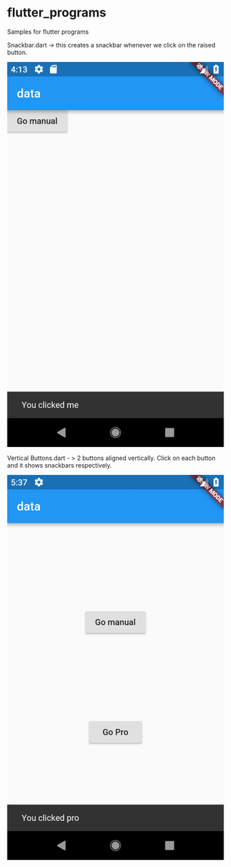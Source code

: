 # flutter_programs
Samples for flutter programs

Snackbar.dart -> this creates a snackbar whenever we click on the raised button.

![Snackbar](/Snackbar.png?raw=true "Snackbar")

Vertical Buttons.dart - > 2 buttons aligned vertically. Click on each button and it shows snackbars respectively.

![Vertical_buttons](/Vertical_buttons.png?raw=true "Vertical_Buttons")
